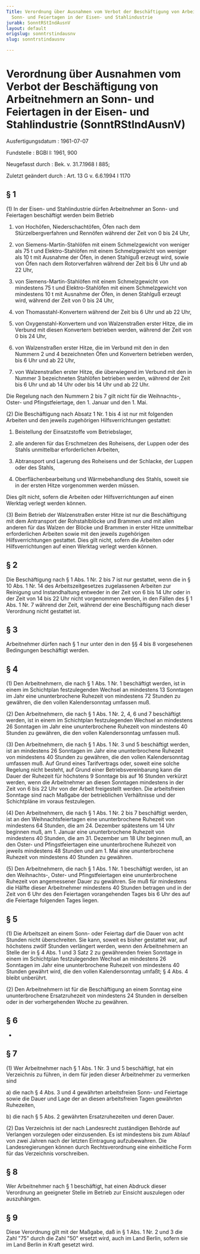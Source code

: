 ```yaml
---
Title: Verordnung über Ausnahmen vom Verbot der Beschäftigung von Arbeitnehmern an
  Sonn- und Feiertagen in der Eisen- und Stahlindustrie
jurabk: SonntRStIndAusnV
layout: default
origslug: sonntrstindausnv
slug: sonntrstindausnv

---
```


# Verordnung über Ausnahmen vom Verbot der Beschäftigung von Arbeitnehmern an Sonn- und Feiertagen in der Eisen- und Stahlindustrie (SonntRStIndAusnV)

Ausfertigungsdatum
:   1961-07-07

Fundstelle
:   BGBl I: 1961, 900

Neugefasst durch
:   Bek. v. 31.7.1968 I 885;

Zuletzt geändert durch
:   Art. 13 G v. 6.6.1994 I 1170


## § 1

(1) In der Eisen- und Stahlindustrie dürfen Arbeitnehmer an Sonn- und Feiertagen beschäftigt werden beim Betrieb

1.  von Hochöfen, Niederschachtöfen, Öfen nach dem Stürzelbergverfahren und Rennöfen während der Zeit von 0 bis 24 Uhr,


2.  von Siemens-Martin-Stahlöfen mit einem Schmelzgewicht von weniger als 75 t und Elektro-Stahlöfen mit einem Schmelzgewicht von weniger als 10 t mit Ausnahme der Öfen, in denen Stahlguß erzeugt wird, sowie von Öfen nach dem Rotorverfahren während der Zeit bis 6 Uhr und ab 22 Uhr,


3.  von Siemens-Martin-Stahlöfen mit einem Schmelzgewicht von mindestens 75 t und Elektro-Stahlöfen mit einem Schmelzgewicht von mindestens 10 t mit Ausnahme der Öfen, in denen Stahlguß erzeugt wird, während der Zeit von 0 bis 24 Uhr,


4.  von Thomasstahl-Konvertern während der Zeit bis 6 Uhr und ab 22 Uhr,


5.  von Oxygenstahl-Konvertern und von Walzenstraßen erster Hitze, die im Verbund mit diesen Konvertern betrieben werden, während der Zeit von 0 bis 24 Uhr,


6.  von Walzenstraßen erster Hitze, die im Verbund mit den in den Nummern 2 und 4 bezeichneten Öfen und Konvertern betrieben werden, bis 6 Uhr und ab 22 Uhr,


7.  von Walzenstraßen erster Hitze, die überwiegend im Verbund mit den in Nummer 3 bezeichneten Stahlöfen betrieben werden, während der Zeit bis 6 Uhr und ab 14 Uhr oder bis 14 Uhr und ab 22 Uhr.



Die Regelung nach den Nummern 2 bis 7 gilt nicht für die Weihnachts-, Oster- und Pfingstfeiertage, den 1. Januar und den 1. Mai.

(2) Die Beschäftigung nach Absatz 1 Nr. 1 bis 4 ist nur mit folgenden Arbeiten und den jeweils zugehörigen Hilfsverrichtungen gestattet:

1.  Beistellung der Einsatzstoffe vom Betriebslager,


2.  alle anderen für das Erschmelzen des Roheisens, der Luppen oder des Stahls unmittelbar erforderlichen Arbeiten,


3.  Abtransport und Lagerung des Roheisens und der Schlacke, der Luppen oder des Stahls,


4.  Oberflächenbearbeitung und Wärmebehandlung des Stahls, soweit sie in der ersten Hitze vorgenommen werden müssen.



Dies gilt nicht, sofern die Arbeiten oder Hilfsverrichtungen auf einen Werktag verlegt werden können.

(3) Beim Betrieb der Walzenstraßen erster Hitze ist nur die Beschäftigung mit dem Antransport der Rohstahlblöcke und Brammen und mit allen anderen für das Walzen der Blöcke und Brammen in erster Hitze unmittelbar erforderlichen Arbeiten sowie mit den jeweils zugehörigen Hilfsverrichtungen gestattet. Dies gilt nicht, sofern die Arbeiten oder Hilfsverrichtungen auf einen Werktag verlegt werden können.


## § 2

Die Beschäftigung nach § 1 Abs. 1 Nr. 2 bis 7 ist nur gestattet, wenn die in § 10 Abs. 1 Nr. 14 des Arbeitszeitgesetzes zugelassenen Arbeiten zur Reinigung und Instandhaltung entweder in der Zeit von 6 bis 14 Uhr oder in der Zeit von 14 bis 22 Uhr nicht vorgenommen werden, in den Fällen des § 1 Abs. 1 Nr. 7 während der Zeit, während der eine Beschäftigung nach dieser Verordnung nicht gestattet ist.


## § 3

Arbeitnehmer dürfen nach § 1 nur unter den in den §§ 4 bis 8 vorgesehenen Bedingungen beschäftigt werden.


## § 4

(1) Den Arbeitnehmern, die nach § 1 Abs. 1 Nr. 1 beschäftigt werden, ist in einem im Schichtplan festzulegenden Wechsel an mindestens 13 Sonntagen im Jahr eine ununterbrochene Ruhezeit von mindestens 72 Stunden zu gewähren, die den vollen Kalendersonntag umfassen muß.

(2) Den Arbeitnehmern, die nach § 1 Abs. 1 Nr. 2, 4, 6 und 7 beschäftigt werden, ist in einem im Schichtplan festzulegenden Wechsel an mindestens 26 Sonntagen im Jahr eine ununterbrochene Ruhezeit von mindestens 40 Stunden zu gewähren, die den vollen Kalendersonntag umfassen muß.

(3) Den Arbeitnehmern, die nach § 1 Abs. 1 Nr. 3 und 5 beschäftigt werden, ist an mindestens 26 Sonntagen im Jahr eine ununterbrochene Ruhezeit von mindestens 40 Stunden zu gewähren, die den vollen Kalendersonntag umfassen muß. Auf Grund eines Tarifvertrags oder, soweit eine solche Regelung nicht besteht, auf Grund einer Betriebsvereinbarung kann die Dauer der Ruhezeit für höchstens 9 Sonntage bis auf 16 Stunden verkürzt werden, wenn die Arbeitnehmer an diesen Sonntagen mindestens in der Zeit von 6 bis 22 Uhr von der Arbeit freigestellt werden. Die arbeitsfreien Sonntage sind nach Maßgabe der betrieblichen Verhältnisse und der Schichtpläne im voraus festzulegen.

(4) Den Arbeitnehmern, die nach § 1 Abs. 1 Nr. 2 bis 7 beschäftigt werden, ist an den Weihnachtsfeiertagen eine ununterbrochene Ruhezeit von mindestens 64 Stunden, die am 24. Dezember spätestens um 14 Uhr beginnen muß, am 1. Januar eine ununterbrochene Ruhezeit von mindestens 40 Stunden, die am 31. Dezember um 18 Uhr beginnen muß, an den Oster- und Pfingstfeiertagen eine ununterbrochene Ruhezeit von jeweils mindestens 48 Stunden und am 1. Mai eine ununterbrochene Ruhezeit von mindestens 40 Stunden zu gewähren.

(5) Den Arbeitnehmern, die nach § 1 Abs. 1 Nr. 1 beschäftigt werden, ist an den Weihnachts-, Oster- und Pfingstfeiertagen eine ununterbrochene Ruhezeit von angemessener Dauer zu gewähren. Sie muß für mindestens die Hälfte dieser Arbeitnehmer mindestens 40 Stunden betragen und in der Zeit von 6 Uhr des den Feiertagen vorangehenden Tages bis 6 Uhr des auf die Feiertage folgenden Tages liegen.


## § 5

(1) Die Arbeitszeit an einem Sonn- oder Feiertag darf die Dauer von acht Stunden nicht überschreiten. Sie kann, soweit es bisher gestattet war, auf höchstens zwölf Stunden verlängert werden, wenn den Arbeitnehmern an Stelle der in § 4 Abs. 1 und 3 Satz 2 zu gewährenden freien Sonntage in einem im Schichtplan festzulegenden Wechsel an mindestens 26 Sonntagen im Jahr eine ununterbrochene Ruhezeit von mindestens 40 Stunden gewährt wird, die den vollen Kalendersonntag umfaßt; § 4 Abs. 4 bleibt unberührt.

(2) Den Arbeitnehmern ist für die Beschäftigung an einem Sonntag eine ununterbrochene Ersatzruhezeit von mindestens 24 Stunden in derselben oder in der vorhergehenden Woche zu gewähren.


## § 6

-


## § 7

(1) Wer Arbeitnehmer nach § 1 Abs. 1 Nr. 3 und 5 beschäftigt, hat ein Verzeichnis zu führen, in dem für jeden dieser Arbeitnehmer zu vermerken sind

a)  die nach § 4 Abs. 3 und 4 gewährten arbeitsfreien Sonn- und Feiertage sowie die Dauer und Lage der an diesen arbeitsfreien Tagen gewährten Ruhezeiten,


b)  die nach § 5 Abs. 2 gewährten Ersatzruhezeiten und deren Dauer.




(2) Das Verzeichnis ist der nach Landesrecht zuständigen Behörde auf Verlangen vorzulegen oder einzusenden. Es ist mindestens bis zum Ablauf von zwei Jahren nach der letzten Eintragung aufzubewahren. Die Landesregierungen können durch Rechtsverordnung eine einheitliche Form für das Verzeichnis vorschreiben.


## § 8

Wer Arbeitnehmer nach § 1 beschäftigt, hat einen Abdruck dieser Verordnung an geeigneter Stelle im Betrieb zur Einsicht auszulegen oder auszuhängen.


## § 9

Diese Verordnung gilt mit der Maßgabe, daß in § 1 Abs. 1 Nr. 2 und 3 die Zahl "75" durch die Zahl "50" ersetzt wird, auch im Land Berlin, sofern sie im Land Berlin in Kraft gesetzt wird.


